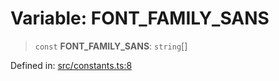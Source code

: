 # Variable: FONT\_FAMILY\_SANS

> `const` **FONT\_FAMILY\_SANS**: `string`[]

Defined in: [src/constants.ts:8](https://github.com/Nick2bad4u/Uptime-Watcher/blob/3cce0c3b352c8390536ca3c7399ece50a05faf18/src/constants.ts#L8)
